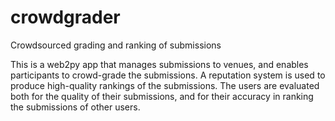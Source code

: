 crowdgrader
===========

Crowdsourced grading and ranking of submissions

This is a web2py app that manages submissions to venues, and enables 
participants to crowd-grade the submissions.  A reputation system is used
to produce high-quality rankings of the submissions.  The users are 
evaluated both for the quality of their submissions, and for their 
accuracy in ranking the submissions of other users.
